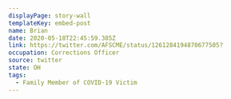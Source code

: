 ```yaml
---
displayPage: story-wall
templateKey: embed-post
name: Brian
date: 2020-05-18T22:45:59.385Z
link: https://twitter.com/AFSCME/status/1261284194870677505?
occupation: Corrections Officer
source: twitter
state: OH
tags:
  - Family Member of COVID-19 Victim
---
```

